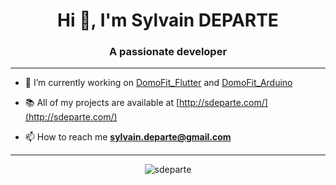 <h1 align="center">Hi 👋, I'm Sylvain DEPARTE</h1>
<h3 align="center">A passionate developer</h3>

<hr>

- 👷 I’m currently working on [DomoFit_Flutter](https://github.com/sdeparte/DomoFit_Flutter) and [DomoFit_Arduino](https://github.com/sdeparte/DomoFit_Arduino)

- 📚 All of my projects are available at [http://sdeparte.com/](http://sdeparte.com/)

- 📫 How to reach me **sylvain.departe@gmail.com**

<hr>

<p align="center"><img src="https://github-readme-stats.vercel.app/api/top-langs?username=sdeparte&show_icons=true&locale=en&layout=compact" alt="sdeparte" /></p>

<!--p align="center"><img src="https://github-readme-stats.vercel.app/api?username=sdeparte&show_icons=true&locale=en" alt="sdeparte" /></p>

<p align="center"><img src="https://github-readme-streak-stats.herokuapp.com/?user=sdeparte&" alt="sdeparte" /></p-->
